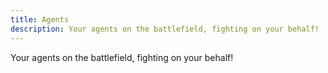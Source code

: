 ```yaml
---
title: Agents
description: Your agents on the battlefield, fighting on your behalf!
---
```

Your agents on the battlefield, fighting on your behalf!